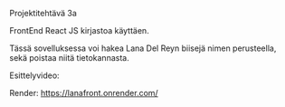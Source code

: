Projektitehtävä 3a

FrontEnd React JS kirjastoa käyttäen.

Tässä sovelluksessa voi hakea Lana Del Reyn biisejä nimen perusteella, sekä poistaa niitä tietokannasta.


Esittelyvideo:

Render: https://lanafront.onrender.com/
